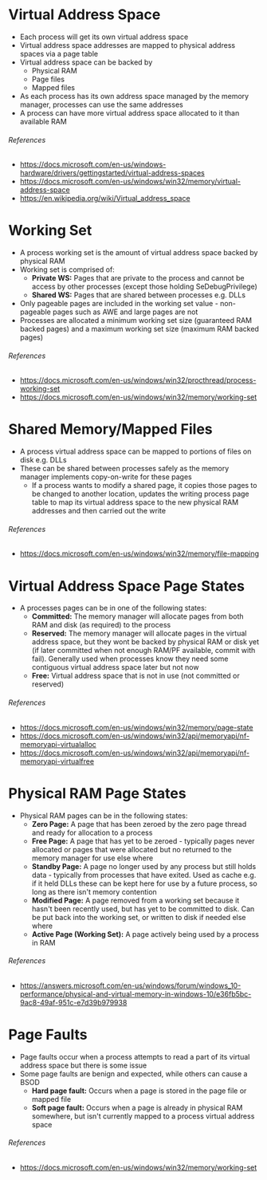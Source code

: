 # Virtual Address Space
* Each process will get its own virtual address space
* Virtual address space addresses are mapped to physical address spaces via a page table
* Virtual address space can be backed by
  * Physical RAM
  * Page files
  * Mapped files
* As each process has its own address space managed by the memory manager, processes can use the same addresses
* A process can have more virtual address space allocated to it than available RAM

###### References
* https://docs.microsoft.com/en-us/windows-hardware/drivers/gettingstarted/virtual-address-spaces
* https://docs.microsoft.com/en-us/windows/win32/memory/virtual-address-space
* https://en.wikipedia.org/wiki/Virtual_address_space

# Working Set
* A process working set is the amount of virtual address space backed by physical RAM
* Working set is comprised of:
  * **Private WS:** Pages that are private to the process and cannot be access by other processes (except those holding SeDebugPrivilege)
  * **Shared WS:** Pages that are shared between processes e.g. DLLs
* Only pageable pages are included in the working set value - non-pageable pages such as AWE and large pages are not
* Processes are allocated a minimum working set size (guaranteed RAM backed pages) and a maximum working set size (maximum RAM backed pages)

###### References
* https://docs.microsoft.com/en-us/windows/win32/procthread/process-working-set
* https://docs.microsoft.com/en-us/windows/win32/memory/working-set

# Shared Memory/Mapped Files
* A process virtual address space can be mapped to portions of files on disk e.g. DLLs
* These can be shared between processes safely as the memory manager implements copy-on-write for these pages
  * If a process wants to modify a shared page, it copies those pages to be changed to another location, updates the writing process page table to map its virtual address space to the new physical RAM addresses and then carried out the write

###### References
* https://docs.microsoft.com/en-us/windows/win32/memory/file-mapping


# Virtual Address Space Page States
* A processes pages can be in one of the following states:
  * **Committed:** The memory manager will allocate pages from both RAM and disk (as required) to the process
  * **Reserved:** The memory manager will allocate pages in the virtual address space, but they wont be backed by physical RAM or disk yet (if later committed when not enough RAM/PF available, commit with fail). Generally used when processes know they need some contiguous virtual address space later but not now
  * **Free:** Virtual address space that is not in use (not committed or reserved)

###### References
* https://docs.microsoft.com/en-us/windows/win32/memory/page-state
* https://docs.microsoft.com/en-us/windows/win32/api/memoryapi/nf-memoryapi-virtualalloc
* https://docs.microsoft.com/en-us/windows/win32/api/memoryapi/nf-memoryapi-virtualfree

# Physical RAM Page States
* Physical RAM pages can be in the following states:
  * **Zero Page:** A page that has been zeroed by the zero page thread and ready for allocation to a process
  * **Free Page:** A page that has yet to be zeroed - typically pages never allocated or pages that were allocated but no returned to the memory manager for use else where
  * **Standby Page:** A page no longer used by any process but still holds data - typically from processes that have exited. Used as cache e.g. if it held DLLs these can be kept here for use by a future process, so long as there isn't memory contention
  * **Modified Page:** A page removed from a working set because it hasn't been recently used, but has yet to be committed to disk. Can be put back into the working set, or written to disk if needed else where
  * **Active Page (Working Set):** A page actively being used by a process in RAM
  
###### References
* https://answers.microsoft.com/en-us/windows/forum/windows_10-performance/physical-and-virtual-memory-in-windows-10/e36fb5bc-9ac8-49af-951c-e7d39b979938

# Page Faults
* Page faults occur when a process attempts to read a part of its virtual address space but there is some issue
* Some page faults are benign and expected, while others can cause a BSOD
  * **Hard page fault:** Occurs when a page is stored in the page file or mapped file
  * **Soft page fault:** Occurs when a page is already in physical RAM somewhere, but isn't currently mapped to a process virtual address space
  
###### References
* https://docs.microsoft.com/en-us/windows/win32/memory/working-set



